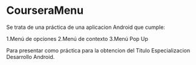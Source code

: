 # CourseraMenu
Se trata de una práctica de una aplicacion Android que cumple:

1.Menú de opciones
2.Menú de contexto
3.Menú Pop Up 

Para presentar como práctica para la obtencion del Titulo Especializacion Desarrollo Android.
